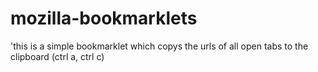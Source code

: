 # mozilla-bookmarklets
'this is a simple bookmarklet which copys the urls of all open tabs to the clipboard (ctrl a, ctrl c)
